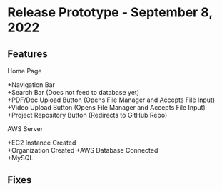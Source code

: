 # Release Prototype - September 8, 2022

## Features

Home Page  

+Navigation Bar  
+Search Bar (Does not feed to database yet)  
+PDF/Doc Upload Button (Opens File Manager and Accepts File Input)  
+Video Upload Button (Opens File Manager and Accepts File Input)  
+Project Repository Button (Redirects to GitHub Repo)  

AWS Server  

+EC2 Instance Created  
+Organization Created
+AWS Database Connected  
+MySQL 
## Fixes

